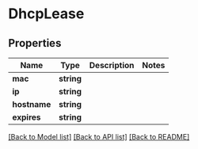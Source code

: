 # DhcpLease

## Properties
Name | Type | Description | Notes
------------ | ------------- | ------------- | -------------
**mac** | **string** |  | 
**ip** | **string** |  | 
**hostname** | **string** |  | 
**expires** | **string** |  | 

[[Back to Model list]](../../README.md#documentation-for-models) [[Back to API list]](../../README.md#documentation-for-api-endpoints) [[Back to README]](../../README.md)


